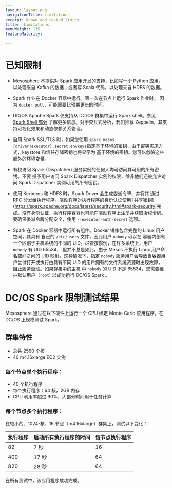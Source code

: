```yaml
---
layout: layout.pug
navigationTitle: Limitations
excerpt: Known and tested limits
title:  Limitations
menuWeight: 135
featureMaturity:

---
```



# 已知限制

* Mesosphere 不提供对 Spark 应用开发的支持，比如写一个 Python 应用，以处理来自
 Kafka 的数据；或者写 Scala 代码，以处理来自 HDFS 的数据。

* Spark 作业在 Docker 容器中运行。第一次在节点上运行 Spark 作业时，
 因为 `docker pull`，可能需要比预期更长的时间。

* DC/OS Apache Spark 仅支持从 DC/OS 群集中运行 Spark shell。参见 [Spark Shell 部分](/services/spark/2.3.1-2.2.1-2/spark-shell/) 了解更多信息。对于交互式分析，我们推荐 Zeppelin，其支持可视化效果和动态依赖关系管理。

* 启用 Spark SSL/TLS 时，如果您使用
 `spark.mesos.[driver|executor].secret.envkeys`指定基于环境的密钥，由于密钥实施方式，keystore 和信任存储密钥也将显示为
 基于环境的密钥。您可以忽略这些额外的环境变量。

* 有权访问 Spark (Dispatcher) 服务实例的任何人均可访问其可用的所有密钥。不要
 授予用户访问  Spark Dispatcher 实例的权限，除非他们还被允许访问
 Spark Dispatcher 实例可用的所有密钥。

* 使用 Kerberos 和 HDFS 时，Spark Driver 会生成委派令牌，并将其
 通过 RPC 分发给执行程序。驱动程序对执行程序的身份认证使用 [共享密钥] (https://spark.apache.org/docs/latest/security.html#spark-security)完成。没有身份认证，执行程序容器也可能在驱动程序上注册并获取授权令牌。要确保委派令牌分配安全，使用 `--executor-auth-secret` 选项。

* Spark 在 Docker 容器中运行所有组件。Docker 镜像包含完整的 Linux 用户空间，其具有
 自己的 `/etc/users` 文件，因此用户 `nobody` 可以在
 容器内部有一个区别于主机系统的不同的 UID。尽管按惯例，在许多系统上，用户 `nobody` 有 UID 65534，
 但并不总是如此。由于 Mesos 不执行 Linux 用户命名空间之间的 UID 映射，这种情况下，指定
 `nobody` 服务用户会导致当容器用户尝试打开或执行由具有不同 UID 的用户拥有的文件系统资源时出现故障，
 阻止服务启动。如果群集中的主机
 中 `nobody` 的 UID 不是 65534，您需要维护默认用户（`root`) 以成功运行 DC/OS Spark
 。

<!-- This source repo for this topic is https://github.com/mesosphere/dcos-commons -->

# DC/OS Spark 限制测试结果
Mesosphere 通过在以下硬件上运行一个 CPU 绑定 Monte Carlo 应用程序，在 DC/OS 上规模测试 Spark。

## 群集特性
- 总共 2560 个核
- 40 m4.16xlarge EC2 实例

### 每个节点单个执行程序：
- 40 个执行程序
- 每个执行程序：64 核，2GB 内存
- CPU 利用率超过 90%，大部分时间用于任务计算

### 每个节点多个执行程序：
在较小的、1024-核、16 节点（m4.16xlarge）群集上，测试以下变化：

 执行程序 | 启动所有执行程序的时间 | 每节点执行程序
 --------- | --------------------------- | -----------------
 82 | 7 秒 | 16
 400 | 17 秒 | 64
 820 | 28 秒 | 64


在所有测试中，该应用程序成功完成。
